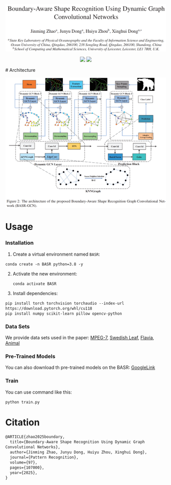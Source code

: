 ![](./imgs/20250928201615.png)

<p align="center"> 
<!-- <a href="https://www.sciencedirect.com/science/article/abs/pii/S0031320324002188" ><img src="https://img.shields.io/badge/HOME-PR-blue.svg"></a> -->
<a href="https://indtlab.github.io/projects/BASR-GCN" ><img src="https://img.shields.io/badge/HOME-Paper-important.svg"></a>
<a href="https://INDTLab.github.io/projects/Packages/BASR-GCN/Data/BASR-GCN.pdf" ><img src="https://img.shields.io/badge/PDF-Paper-blueviolet.svg"></a>
<!-- <a href="https://indtlab.github.io/projects/WRD-Net" ><img src="https://img.shields.io/badge/-WeightsFiles-blue.svg"></a> -->
</p>
# Architecture

![](./imgs/20250928201809.png)

# Usage
### Installation
1. Create a virtual environment named `BASR`:   
```copy
conda create -n BASR python=3.8 -y
   ```     
2. Activate the new environment:  
   ```copy
   conda activate BASR
   ```    
3. Install dependencies:  
```
pip install torch torchvision torchaudio --index-url https://download.pytorch.org/whl/cu118
pip install numpy scikit-learn pillow opencv-python

```

### Data Sets
We provide data sets used in the paper: [MPEG-7](https://academictorrents.com/details/0a8cb3446b0de5690fee29a2c68922ff691c7f9a), [Swedish Leaf](https://www.cvl.isy.liu.se/en/research/datasets/swedish-leaf/), [Flavia](https://flavia.sourceforge.net/), [Animal](https://www.flaticon.com/packs/animal-silhouettes)


### Pre-Trained Models
You can also download th pre-trained models on the BASR: [GoogleLink](https://drive.google.com/file/d/1D00quOYefmW_VoBnJVNjkezOa2w-aUWl/view?usp=drive_link)

### Train
You can use command like this:  
```copy
python train.py
```

# Citation
```
@ARTICLE{zhao2025boundary,
  title={Boundary-Aware Shape Recognition Using Dynamic Graph Convolutional Networks},
  author={Jinming Zhao, Junyu Dong, Huiyu Zhou, Xinghui Dong},
  journal={Pattern Recognition},
  volume={97},
  pages={107000},
  year={2025},
}
```
